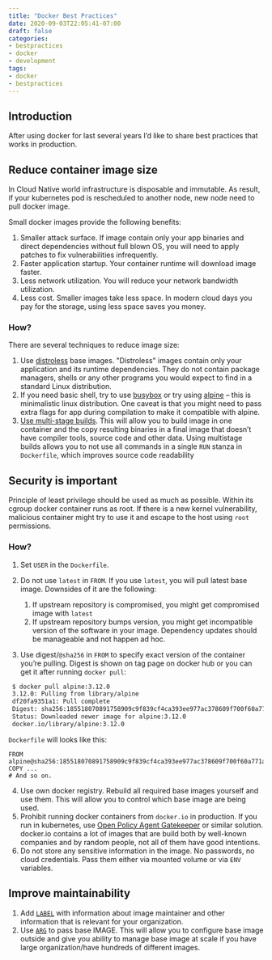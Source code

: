 ```yaml
---
title: "Docker Best Practices"
date: 2020-09-03T22:05:41-07:00
draft: false
categories:
- bestpractices
- docker
- development
tags:
- docker
- bestpractices
---
```


## Introduction 

After using docker for last several years I’d like to share best practices that works in production.

## Reduce container image size
In Cloud Native world infrastructure is disposable and immutable. As result, if your kubernetes pod is rescheduled to another node, new node need to pull docker image.

Small docker images provide the following benefits:

1. Smaller attack surface. If image contain only your app binaries and direct dependencies without full blown OS, you will need to apply patches to fix vulnerabilities infrequently. 
2. Faster application startup. Your container runtime will download image faster.
3. Less network utilization. You will reduce your network bandwidth utilization.
4. Less cost. Smaller images take less space. In modern cloud days you pay for the storage, using less space saves you money.

### How?
There are several techniques to reduce image size:

1. Use [distroless](https://github.com/GoogleContainerTools/distroless) base images. "Distroless" images contain only your application and its runtime dependencies. They do not contain package managers, shells or any other programs you would expect to find in a standard Linux distribution.
2. If you need basic shell, try to use [busybox](https://hub.docker.com/_/busybox) or try using [alpine](https://hub.docker.com/_/alpine) – this is minimalistic linux distribution. One caveat is that you might need to pass extra flags for app during compilation to make it compatible with alpine.
3. [Use multi-stage builds](https://docs.docker.com/develop/develop-images/multistage-build/). This will allow you to build image in one container and the copy resulting binaries in a final image that doesn’t have compiler tools, source code and other data. Using multistage builds allows you to not use all commands in a single `RUN` stanza in `Dockerfile`, which improves source code readability

## Security is important
Principle of least privilege should be used as much as possible. Within its cgroup docker container runs as root. If there is a new kernel vulnerability, malicious container might try to use it and escape to the host using 	`root` permissions.

### How?
1. Set `USER` in the `Dockerfile`.
2. Do not use `latest` in `FROM`. If you use `latest`, you will pull latest base image. Downsides of it are the following:

	1. If upstream repository is compromised, you might get compromised image with `latest`
	2. If upstream repository bumps version, you might get incompatible version of the software in your image. Dependency updates should be manageable and not happen ad hoc.
 
3. Use digest/`@sha256` in `FROM` to specify exact version of the container you’re pulling. Digest is shown on tag page on docker hub or you can get it after running `docker pull`:

```bash
 $ docker pull alpine:3.12.0
 3.12.0: Pulling from library/alpine
 df20fa9351a1: Pull complete
 Digest: sha256:185518070891758909c9f839cf4ca393ee977ac378609f700f60a771a2dfe321
 Status: Downloaded newer image for alpine:3.12.0
 docker.io/library/alpine:3.12.0
```

`Dockerfile` will looks like this:
	
```docker
FROM alpine@sha256:185518070891758909c9f839cf4ca393ee977ac378609f700f60a771a2dfe321
COPY ...
# And so on.
``` 
	
4. Use own docker registry. Rebuild all required base images yourself and use them. This will allow you to control which base image are being used.
5. Prohibit running docker containers from `docker.io` in production. If you run in kubernetes, use [Open Policy Agent Gatekeeper](https://github.com/open-policy-agent/gatekeeper) or similar solution. docker.io contains a lot of images that are build both by well-known companies and by random people, not all of them have good intentions.
6. Do not store any sensitive information in the image. No passwords, no cloud credentials. Pass them either via mounted volume or via `ENV` variables.

## Improve maintainability
1. Add [`LABEL`](https://docs.docker.com/engine/reference/builder/#label) with information about image maintainer and other information that is relevant for your organization.
2. Use [`ARG`](https://docs.docker.com/engine/reference/builder/#arg) to pass base IMAGE. This will allow you to configure base image outside and give you ability to manage base image at scale if you have large organization/have hundreds of different images.
